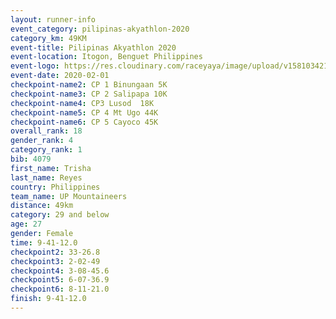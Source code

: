 ```yaml
--- 
layout: runner-info 
event_category: pilipinas-akyathlon-2020 
category_km: 49KM 
event-title: Pilipinas Akyathlon 2020 
event-location: Itogon, Benguet Philippines 
event-logo: https://res.cloudinary.com/raceyaya/image/upload/v1581034212/logo/ph-akyathlon_ldmu3f.png 
event-date: 2020-02-01 
checkpoint-name2: CP 1 Binungaan 5K 
checkpoint-name3: CP 2 Salipapa 10K 
checkpoint-name4: CP3 Lusod  18K 
checkpoint-name5: CP 4 Mt Ugo 44K 
checkpoint-name6: CP 5 Cayoco 45K 
overall_rank: 18
gender_rank: 4
category_rank: 1
bib: 4079
first_name: Trisha
last_name: Reyes
country: Philippines
team_name: UP Mountaineers
distance: 49km
category: 29 and below
age: 27
gender: Female
time: 9-41-12.0
checkpoint2: 33-26.8
checkpoint3: 2-02-49
checkpoint4: 3-08-45.6
checkpoint5: 6-07-36.9
checkpoint6: 8-11-21.0
finish: 9-41-12.0
--- 
```

